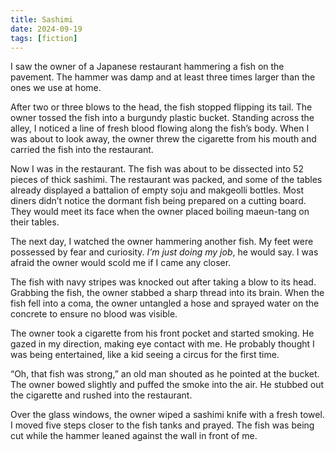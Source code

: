 ```yaml
---
title: Sashimi
date: 2024-09-19
tags: [fiction]
---
```


I saw the owner of a Japanese restaurant hammering a fish on the pavement. The hammer was damp and at least three times larger than the ones we use at home.

After two or three blows to the head, the fish stopped flipping its tail. The owner tossed the fish into a burgundy plastic bucket. Standing across the alley, I noticed a line of fresh blood flowing along the fish’s body. When I was about to look away, the owner threw the cigarette from his mouth and carried the fish into the restaurant.

Now I was in the restaurant. The fish was about to be dissected into 52 pieces of thick sashimi. The restaurant was packed, and some of the tables already displayed a battalion of empty soju and makgeolli bottles. Most diners didn’t notice the dormant fish being prepared on a cutting board. They would meet its face when the owner placed boiling maeun-tang on their tables.

The next day, I watched the owner hammering another fish. My feet were possessed by fear and curiosity. *I’m just doing my job*, he would say. I was afraid the owner would scold me if I came any closer.  

The fish with navy stripes was knocked out after taking a blow to its head. Grabbing the fish, the owner stabbed a sharp thread into its brain. When the fish fell into a coma, the owner untangled a hose and sprayed water on the concrete to ensure no blood was visible. 

The owner took a cigarette from his front pocket and started smoking. He gazed in my direction, making eye contact with me. He probably thought I was being entertained, like a kid seeing a circus for the first time.

“Oh, that fish was strong,” an old man shouted as he pointed at the bucket. The owner bowed slightly and puffed the smoke into the air. He stubbed out the cigarette and rushed into the restaurant.

Over the glass windows, the owner wiped a sashimi knife with a fresh towel. I moved five steps closer to the fish tanks and prayed. The fish was being cut while the hammer leaned against the wall in front of me.